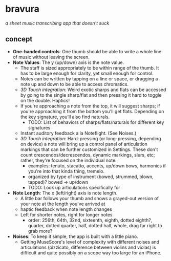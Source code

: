 # bravura
*a sheet music transcribing app that doesn't suck*

## concept
+ **One-handed controls**: One thumb should be able to write a whole line of music without leaving the screen. 
+ **Note Values**: The y (up/down) axis is the note value.
  + The staff is sized appropriately to be within range of the thumb. It has to be large enough for clarity, yet small enough for control.
  + Notes can be written by tapping on a line or space, or dragging a note up and down to be able to access chromatics. 
  + *3D Touch integration:* Weird exotic sharps and flats can be accessed by going to the single sharp/flat and then pressing it hard to toggle on the double. Haptics!
  + If you're approaching a note from the top, it will suggest sharps; if you're approaching it from the bottom you'll get flats. Depending on the key signature, you'll also find naturals. 
    + TODO: List of behaviors of sharps/flats/naturals for different key signatures
  + Instant auditory feedback a la Noteflight. (See Noises.)
  + *3D Touch integration:* Hard-pressing (or long-pressing, depending on device) a note will bring up a control panel of articulation markings that can be further customized in Settings. These don't count crescendos/decrescendos, dynamic markings, slurs, etc; rather, they're focused on the individual note.
    + examples: tenuto, stacatto, accents, up/down bows, harmonics if you're into that kinda thing, tremelo.
    + organized by type of instrument (bowed, strummed, blown, tapped)? bowed -> up/down 
    + TODO: Look up articulations specifically for 
+ **Note Length**: The x (left/right) axis is note length.
  + A little bar follows your thumb and shows a grayed-out version of your note at the length you've arrived at
  + haptic feedback when note length changes
  + Left for shorter notes, right for longer notes
    + order: 256th, 64th, 32nd, sixteenth, eighth, dotted eighth?, quarter, dotted quarter, half, dotted half, whole, drag far right to grab more? 
+ **Noises**: To keep it simple, the app is built with a little piano. 
  + Getting MuseScore's level of complexity with different noises and articulations (pizzicato, difference between violins and violas) is difficult and quite possibly on a scope way too large for an iPhone.
  
  
